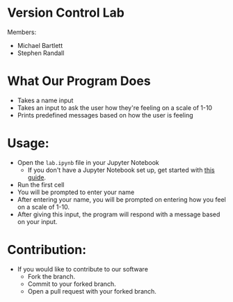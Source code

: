 # Version Control Lab
Members: 
- Michael Bartlett
- Stephen Randall

# What Our Program Does
 - Takes a name input
 - Takes an input to ask the user how they're feeling on a scale of 1-10
 - Prints predefined messages based on how the user is feeling

 # Usage:
 - Open the `lab.ipynb` file in your Jupyter Notebook
     - If you don't have a Jupyter Notebook set up, get started with [this guide](https://jupyter-notebook-beginner-guide.readthedocs.io/en/latest/).
 - Run the first cell
 - You will be prompted to enter your name
 - After entering your name, you will be prompted on entering how you feel on a scale of 1-10.
 - After giving this input, the program will respond with a message based on your input. 

 # Contribution:
 - If you would like to contribute to our software
     - Fork the branch.
	 - Commit to your forked branch.
	 - Open a pull request with your forked branch. 